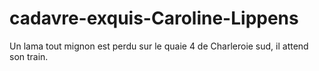 # cadavre-exquis-Caroline-Lippens

Un lama tout mignon est perdu sur le quaie 4 de Charleroie sud, il attend son train. 
